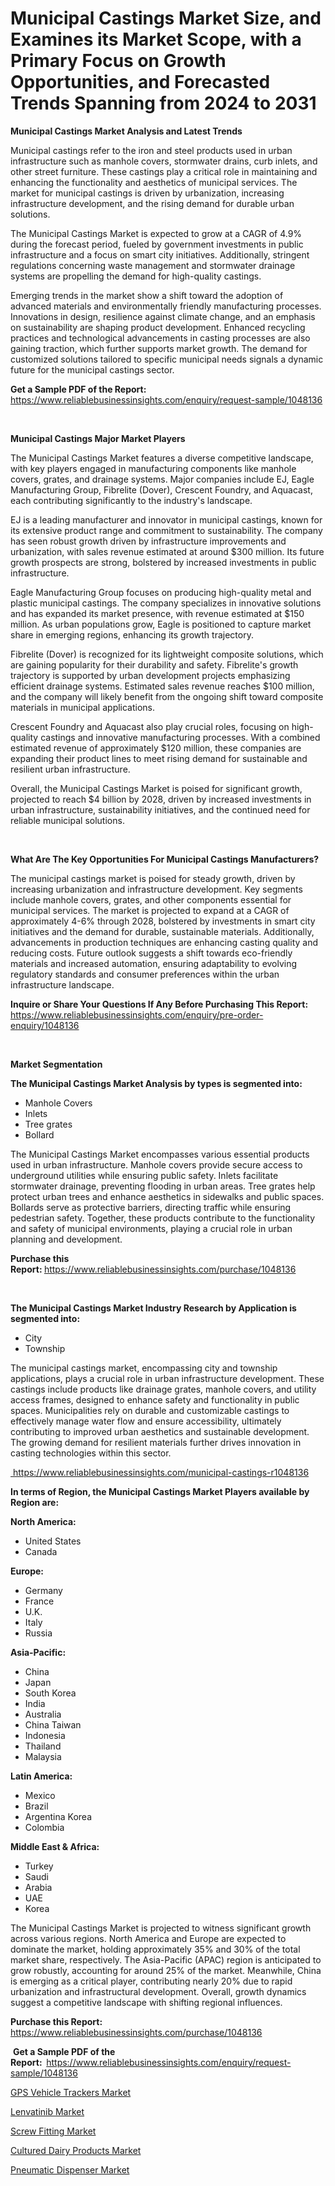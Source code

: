 <p><h1>Municipal Castings Market Size, and Examines its Market Scope, with a Primary Focus on Growth Opportunities, and Forecasted Trends Spanning from 2024 to 2031</h1></p><p><strong>Municipal Castings Market Analysis and Latest Trends</strong></p>
<p><p>Municipal castings refer to the iron and steel products used in urban infrastructure such as manhole covers, stormwater drains, curb inlets, and other street furniture. These castings play a critical role in maintaining and enhancing the functionality and aesthetics of municipal services. The market for municipal castings is driven by urbanization, increasing infrastructure development, and the rising demand for durable urban solutions. </p><p>The Municipal Castings Market is expected to grow at a CAGR of 4.9% during the forecast period, fueled by government investments in public infrastructure and a focus on smart city initiatives. Additionally, stringent regulations concerning waste management and stormwater drainage systems are propelling the demand for high-quality castings. </p><p>Emerging trends in the market show a shift toward the adoption of advanced materials and environmentally friendly manufacturing processes. Innovations in design, resilience against climate change, and an emphasis on sustainability are shaping product development. Enhanced recycling practices and technological advancements in casting processes are also gaining traction, which further supports market growth. The demand for customized solutions tailored to specific municipal needs signals a dynamic future for the municipal castings sector.</p></p>
<p><strong>Get a Sample PDF of the Report:&nbsp;</strong> <a href="https://www.reliablebusinessinsights.com/enquiry/request-sample/1048136?utm_campaign=84&utm_medium=2&utm_source=Github&utm_content=ia&utm_term=19102024&utm_id=municipal-castings">https://www.reliablebusinessinsights.com/enquiry/request-sample/1048136</a></p>
<p>&nbsp;</p>
<p><strong>Municipal Castings Major Market Players</strong></p>
<p><p>The Municipal Castings Market features a diverse competitive landscape, with key players engaged in manufacturing components like manhole covers, grates, and drainage systems. Major companies include EJ, Eagle Manufacturing Group, Fibrelite (Dover), Crescent Foundry, and Aquacast, each contributing significantly to the industry's landscape.</p><p>EJ is a leading manufacturer and innovator in municipal castings, known for its extensive product range and commitment to sustainability. The company has seen robust growth driven by infrastructure improvements and urbanization, with sales revenue estimated at around $300 million. Its future growth prospects are strong, bolstered by increased investments in public infrastructure.</p><p>Eagle Manufacturing Group focuses on producing high-quality metal and plastic municipal castings. The company specializes in innovative solutions and has expanded its market presence, with revenue estimated at $150 million. As urban populations grow, Eagle is positioned to capture market share in emerging regions, enhancing its growth trajectory.</p><p>Fibrelite (Dover) is recognized for its lightweight composite solutions, which are gaining popularity for their durability and safety. Fibrelite's growth trajectory is supported by urban development projects emphasizing efficient drainage systems. Estimated sales revenue reaches $100 million, and the company will likely benefit from the ongoing shift toward composite materials in municipal applications.</p><p>Crescent Foundry and Aquacast also play crucial roles, focusing on high-quality castings and innovative manufacturing processes. With a combined estimated revenue of approximately $120 million, these companies are expanding their product lines to meet rising demand for sustainable and resilient urban infrastructure.</p><p>Overall, the Municipal Castings Market is poised for significant growth, projected to reach $4 billion by 2028, driven by increased investments in urban infrastructure, sustainability initiatives, and the continued need for reliable municipal solutions.</p></p>
<p>&nbsp;</p>
<p><strong>What Are The Key Opportunities For Municipal Castings Manufacturers?</strong></p>
<p><p>The municipal castings market is poised for steady growth, driven by increasing urbanization and infrastructure development. Key segments include manhole covers, grates, and other components essential for municipal services. The market is projected to expand at a CAGR of approximately 4-6% through 2028, bolstered by investments in smart city initiatives and the demand for durable, sustainable materials. Additionally, advancements in production techniques are enhancing casting quality and reducing costs. Future outlook suggests a shift towards eco-friendly materials and increased automation, ensuring adaptability to evolving regulatory standards and consumer preferences within the urban infrastructure landscape.</p></p>
<p><strong>Inquire or Share Your Questions If Any Before Purchasing This Report:</strong> <a href="https://www.reliablebusinessinsights.com/enquiry/pre-order-enquiry/1048136?utm_campaign=84&utm_medium=2&utm_source=Github&utm_content=ia&utm_term=19102024&utm_id=municipal-castings">https://www.reliablebusinessinsights.com/enquiry/pre-order-enquiry/1048136</a></p>
<p>&nbsp;</p>
<p><strong>Market Segmentation</strong></p>
<p><strong>The Municipal Castings Market Analysis by types is segmented into:</strong></p>
<p><ul><li>Manhole Covers</li><li>Inlets</li><li>Tree grates</li><li>Bollard</li></ul></p>
<p><p>The Municipal Castings Market encompasses various essential products used in urban infrastructure. Manhole covers provide secure access to underground utilities while ensuring public safety. Inlets facilitate stormwater drainage, preventing flooding in urban areas. Tree grates help protect urban trees and enhance aesthetics in sidewalks and public spaces. Bollards serve as protective barriers, directing traffic while ensuring pedestrian safety. Together, these products contribute to the functionality and safety of municipal environments, playing a crucial role in urban planning and development.</p></p>
<p><strong>Purchase this Report:&nbsp;</strong><a href="https://www.reliablebusinessinsights.com/purchase/1048136?utm_campaign=84&utm_medium=2&utm_source=Github&utm_content=ia&utm_term=19102024&utm_id=municipal-castings">https://www.reliablebusinessinsights.com/purchase/1048136</a></p>
<p>&nbsp;</p>
<p><strong>The Municipal Castings Market Industry Research by Application is segmented into:</strong></p>
<p><ul><li>City</li><li>Township</li></ul></p>
<p><p>The municipal castings market, encompassing city and township applications, plays a crucial role in urban infrastructure development. These castings include products like drainage grates, manhole covers, and utility access frames, designed to enhance safety and functionality in public spaces. Municipalities rely on durable and customizable castings to effectively manage water flow and ensure accessibility, ultimately contributing to improved urban aesthetics and sustainable development. The growing demand for resilient materials further drives innovation in casting technologies within this sector.</p></p>
<p><a href="https://www.reliablebusinessinsights.com/municipal-castings-r1048136?utm_campaign=84&utm_medium=2&utm_source=Github&utm_content=ia&utm_term=19102024&utm_id=municipal-castings">&nbsp;https://www.reliablebusinessinsights.com/municipal-castings-r1048136</a></p>
<p><strong>In terms of Region, the Municipal Castings Market Players available by Region are:</strong></p>
<p>
    <p> <strong> North America: </strong>
        <ul>
            <li>United States</li>
            <li>Canada</li>
        </ul>
        </p> 
    <p> <strong> Europe: </strong>
        <ul>
            <li>Germany</li>
            <li>France</li>
            <li>U.K.</li>
            <li>Italy</li>
            <li>Russia</li>
        </ul>
        </p> 
    <p> <strong> Asia-Pacific: </strong>
        <ul>
            <li>China</li>
            <li>Japan</li>
            <li>South Korea</li>
            <li>India</li>
            <li>Australia</li>
            <li>China Taiwan</li>
            <li>Indonesia</li>
            <li>Thailand</li>
            <li>Malaysia</li>
        </ul>
        </p> 
    <p> <strong> Latin America: </strong>
        <ul>
            <li>Mexico</li>
            <li>Brazil</li>
            <li>Argentina Korea</li>
            <li>Colombia</li>
        </ul>
        </p> 
    <p> <strong> Middle East & Africa: </strong>
        <ul>
            <li>Turkey</li>
            <li>Saudi</li>
            <li>Arabia</li>
            <li>UAE</li>
            <li>Korea</li>
        </ul>
    </p>
    </p>
<p><p>The Municipal Castings Market is projected to witness significant growth across various regions. North America and Europe are expected to dominate the market, holding approximately 35% and 30% of the total market share, respectively. The Asia-Pacific (APAC) region is anticipated to grow robustly, accounting for around 25% of the market. Meanwhile, China is emerging as a critical player, contributing nearly 20% due to rapid urbanization and infrastructural development. Overall, growth dynamics suggest a competitive landscape with shifting regional influences.</p></p>
<p><strong>Purchase this Report: </strong><a href="https://www.reliablebusinessinsights.com/purchase/1048136?utm_campaign=84&utm_medium=2&utm_source=Github&utm_content=ia&utm_term=19102024&utm_id=municipal-castings">https://www.reliablebusinessinsights.com/purchase/1048136</a></p>
<p>&nbsp;<strong>Get a Sample PDF of the Report:&nbsp;&nbsp;</strong><a href="https://www.reliablebusinessinsights.com/enquiry/request-sample/1048136?utm_campaign=84&utm_medium=2&utm_source=Github&utm_content=ia&utm_term=19102024&utm_id=municipal-castings">https://www.reliablebusinessinsights.com/enquiry/request-sample/1048136</a></p>
<p><strong></strong></p>
<p><p><a href="https://www.linkedin.com/pulse/strategic-forecast-gps-vehicle-trackers-market-growth-trends-o75pe?utm_campaign=84&utm_medium=2&utm_source=Github&utm_content=ia&utm_term=19102024&utm_id=municipal-castings">GPS Vehicle Trackers Market</a></p><p><a href="https://github.com/fosters9adames/Market-Research-Report-List-1/blob/main/lenvatinib-market.md?utm_campaign=84&utm_medium=2&utm_source=Github&utm_content=ia&utm_term=19102024&utm_id=municipal-castings">Lenvatinib Market</a></p><p><a href="https://github.com/anaeilandos/Market-Research-Report-List-1/blob/main/screw-fitting-market.md?utm_campaign=84&utm_medium=2&utm_source=Github&utm_content=ia&utm_term=19102024&utm_id=municipal-castings">Screw Fitting Market</a></p><p><a href="https://www.linkedin.com/pulse/cultured-dairy-products-market-investigation-industry-evolution-cm15e?utm_campaign=84&utm_medium=2&utm_source=Github&utm_content=ia&utm_term=19102024&utm_id=municipal-castings">Cultured Dairy Products Market</a></p><p><a href="https://issuu.com/reportprime-2/docs/pneumatic-dispenser-market-size-203_918bf4e7b2e126?utm_campaign=84&utm_medium=2&utm_source=Github&utm_content=ia&utm_term=19102024&utm_id=municipal-castings">Pneumatic Dispenser Market</a></p></p>
